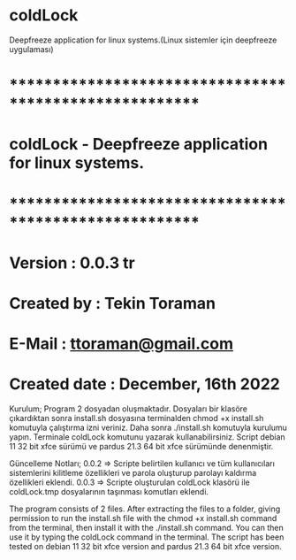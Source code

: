 # coldLock
Deepfreeze application for linux systems.(Linux sistemler için deepfreeze uygulaması)
# ******************************************************
#  coldLock - Deepfreeze application for linux systems.
# ******************************************************
# Version       : 0.0.3 tr
# Created by    : Tekin Toraman
# E-Mail        : ttoraman@gmail.com
# Created date  : December, 16th 2022

Kurulum;
Program 2 dosyadan oluşmaktadır. Dosyaları bir klasöre çıkardıktan sonra install.sh dosyasına terminalden chmod +x install.sh komutuyla çalıştırma izni veriniz. Daha sonra ./install.sh komutuyla kurulumu yapın. Terminale coldLock komutunu yazarak kullanabilirsiniz. Script debian 11 32 bit xfce sürümü ve pardus 21.3 64 bit xfce sürümünde denenmiştir. 

Güncelleme Notları;
0.0.2 => Scripte belirtilen kullanıcı ve tüm kullanıcıları sistemlerini kilitleme özellikleri ve parola oluşturup parolayı kaldırma özellikleri eklendi.
0.0.3 => Scripte oluşturulan coldLock klasörü ile coldLock.tmp dosyalarının taşınması komutları eklendi.


The program consists of 2 files. After extracting the files to a folder, giving permission to run the install.sh file with the chmod +x install.sh command from the terminal, then install it with the ./install.sh command. You can then use it by typing the coldLock command in the terminal. The script has been tested on debian 11 32 bit xfce version and pardus 21.3 64 bit xfce version.
